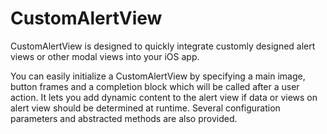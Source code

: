 CustomAlertView
===============

CustomAlertView is designed to quickly integrate customly designed alert views or other modal views into your iOS app.

You can easily initialize a CustomAlertView by specifying a main image, button frames and a completion block which will be called after a user action. It lets you add dynamic content to the alert view if data or views on alert view should be determined at runtime. Several configuration parameters and abstracted methods are also provided.
